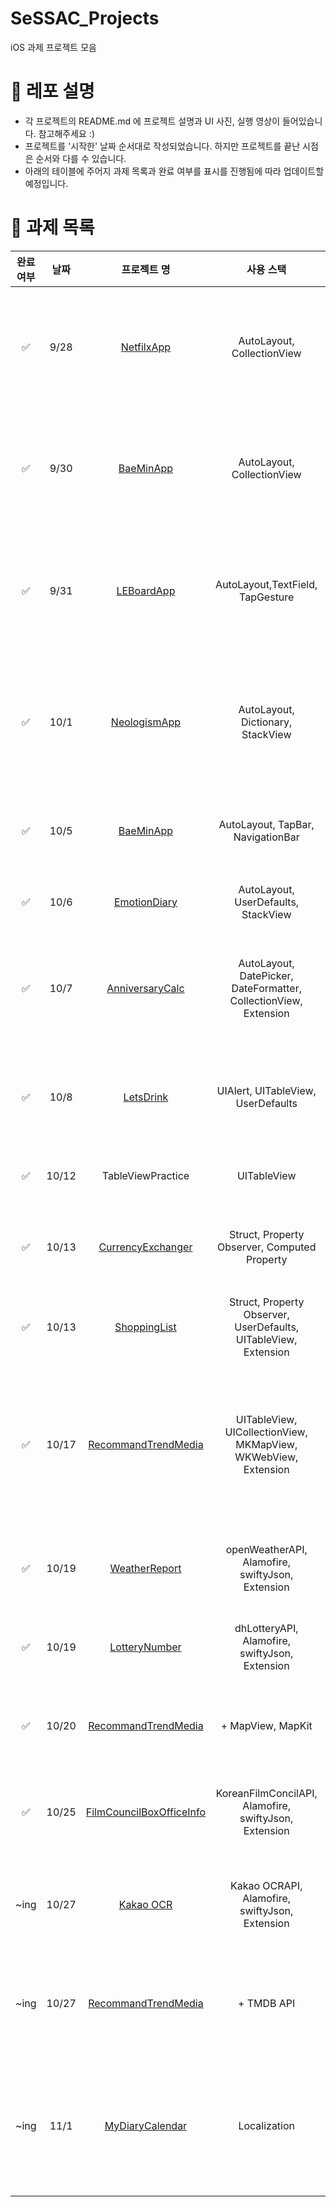 # SeSSAC_Projects
iOS 과제 프로젝트 모음

# 📌 레포 설명
- 각 프로젝트의 README.md 에 프로젝트 설명과 UI 사진, 실행 영상이 들어있습니다. 참고해주세요 :)
- 프로젝트를 '시작한' 날짜 순서대로 작성되었습니다. 하지만 프로젝트를 끝난 시점은 순서와 다를 수 있습니다.
- 아래의 테이블에 주어지 과제 목록과 완료 여부를 표시를 진행됨에 따라 업데이트할 예정입니다.

# 📌 과제 목록
|완료여부|날짜|프로젝트 명|사용 스택|프로젝트 설명|
|:--:|:--:|:--:|:--:|:--:|
| ✅ |9/28|[NetfilxApp](https://github.com/keenkim1202/SSAC_1_NetFlixApp)|AutoLayout, CollectionView|StoryBoard로 주어진 Nexflix 화면과 같이 UI르 구성하고 버튼 클릭 시 랜덤 포스터 출력합니다.|
| ✅ |9/30|[BaeMinApp](https://github.com/keenkim1202/SSAC_1_BaeMinApp)|AutoLayout, CollectionView|StoryBoard로 주어진 베달의민족과 유사한 화면과 같이 UI르 구성하고 상단 배너를 구현합니다.|
| ✅ |9/31|[LEBoardApp](https://github.com/keenkim1202/SSAC_2_LEDBoardApp)|AutoLayout,TextField, TapGesture|입력하 텍스트를 화면에 크게 출력해주고, 'Aa' 버튼 클릭 시 텍스트 색상을 랜덤하게 바꿔도록 합니다.|
| ✅ |10/1|[NeologismApp](https://github.com/keenkim1202/SSAC_2_NeologismApp)|AutoLayout, Dictionary, StackView|신조어를 검색하는 앱입니다. '검색' 버튼을 누르면 textField 아래에 4가지 추천어 태그가 랜덤으로 뜹니다.|
| ✅ |10/5|[BaeMinApp](https://github.com/keenkim1202/SSAC_1_BaeMinApp)|AutoLayout, TapBar, NavigationBar|배달의 민족 앱처럼 하단에 tapBar를 추가하여 완성해봅니다.|
| ✅ |10/6|[EmotionDiary](https://github.com/keenkim1202/SSAC_3_EmotionDiary)|AutoLayout, UserDefaults, StackView|9개의 감정버튼을 눌러 자신의 감정을 기록합니다.|
| ✅ |10/7|[AnniversaryCalc](https://github.com/keenkim1202/SSAC_4_AnniversaryClac)|AutoLayout, DatePicker, DateFormatter, CollectionView, Extension|기념일을 지정하고, 지정된 기념일로 부터 며칠이 남았는지, 며칠이 지났는지 보여줍니다.|
| ✅ |10/8|[LetsDrink](https://github.com/keenkim1202/SSAC_5_LetsDrinkWater)|UIAlert, UITableView, UserDefaults|키와 몸무게에 따른 하루 물 섭취 권장량을 계산하여 제시하고, 마신 물의 양을 기록합니다.|
| ✅ |10/12|TableViewPractice|UITableView|테이블뷰 구성을 연습해봅니다.|
| ✅ |10/13|[CurrencyExchanger](https://github.com/keenkim1202/SSAC_7_CurrencyExchanger)|Struct, Property Observer, Computed Property|주어진 환율에 따라 원 -> 달러, 달러 -> 원 으로 환산하여 출력합니다.|
| ✅ |10/13|[ShoppingList](https://github.com/keenkim1202/SSAC_7_ShoppingList)|Struct, Property Observer, UserDefaults, UITableView, Extension|쇼핑 목록을 추가하고 삭제할 수 있습니다.|
| ✅ |10/17|[RecommandTrendMedia](https://github.com/keenkim1202/SSAC_8_RecommandTrendMedia)|UITableView, UICollectionView, MKMapView, WKWebView, Extension|trendy한 영화, 도서, 드라마 목록(제목, 출연진, 별점, 줄거리 등)을 보여주고, 검색할 수 있습니다. 또한 상영관의 위치를 확인할 수 있습니다.|
| ✅ |10/19|[WeatherReport](https://github.com/keenkim1202/SSAC_9_WeatherReport)|openWeatherAPI, Alamofire, swiftyJson, Extension|API를 사용하여 사용자의 위치의 날씨정보를 보여줍니다.|
| ✅ |10/19|[LotteryNumber](https://github.com/keenkim1202/SSAC_9_LotteryNumber)|dhLotteryAPI, Alamofire, swiftyJson, Extension|API를 사용하여 회차별 로또 당첨 번호 정보를 보여줍니다.|
| ✅ |10/20|[RecommandTrendMedia](https://github.com/keenkim1202/SSAC_8_RecommandTrendMedia)| + MapView, MapKit |주변 상영관 정보를 불러와 지도상에서 확인할 수 있습니다.|
| ✅ |10/25|[FilmCouncilBoxOfficeInfo](https://github.com/keenkim1202/SSAC_9_FilmConcilBoxOfficeInfo)|KoreanFilmConcilAPI, Alamofire, swiftyJson, Extension|API를 사용하여 어제 날짜 기준 일간 박스오피스 정보를 보여줍니다.|
| ~ing |10/27|[Kakao OCR](https://github.com/keenkim1202/SSAC_10_KAKAO_OCR)|Kakao OCRAPI, Alamofire, swiftyJson, Extension|Kakao OCR API를 사용하여 이미지에서 검출되는 텍스트 정보를 보여줍니다.|
| ~ing |10/27|[RecommandTrendMedia](https://github.com/keenkim1202/SSAC_8_RecommandTrendMedia)| + TMDB API |TMDP API를 사용하여 프로젝트 첫 화면에 daily/weekly 트렌드 정보를 보여줍니다.|
| ~ing |11/1|[MyDiaryCalendar](https://github.com/keenkim1202/SSAC_11_MyDiaryCalendar)| Localization |이미지, 날짜, 제목, 내용이 포함된 일기를 작성하고 켈린더에 날짜별 일기 정보를 보여주고 확인할 수 있습니다.|
